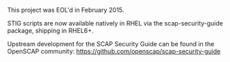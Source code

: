 This project was EOL'd in February 2015.

STIG scripts are now available natively in RHEL via the scap-security-guide package,
shipping in RHEL6+.

Upstream development for the SCAP Security Guide can be found in the OpenSCAP community:
https://github.com/openscap/scap-security-guide

